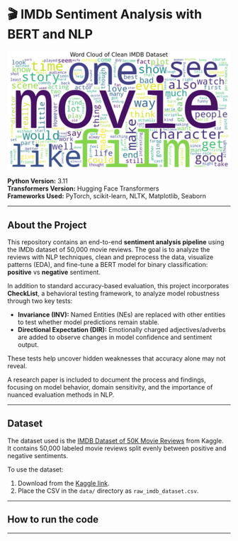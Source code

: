 # 🎬 IMDb Sentiment Analysis with BERT and NLP

![](report/images/wordcloud.png)

**Python Version:** 3.11  
**Transformers Version:** Hugging Face Transformers  
**Frameworks Used:** PyTorch, scikit-learn, NLTK, Matplotlib, Seaborn

---

## About the Project

This repository contains an end-to-end **sentiment analysis pipeline** using the IMDb dataset of 50,000 movie reviews. The goal is to analyze the reviews with NLP techniques, clean and preprocess the data, visualize patterns (EDA), and fine-tune a BERT model for binary classification: **positive** vs **negative** sentiment.

In addition to standard accuracy-based evaluation, this project incorporates **CheckList**, a behavioral testing framework, to analyze model robustness through two key tests:
- **Invariance (INV):** Named Entities (NEs) are replaced with other entities to test whether model predictions remain stable.
- **Directional Expectation (DIR):** Emotionally charged adjectives/adverbs are added to observe changes in model confidence and sentiment output.

These tests help uncover hidden weaknesses that accuracy alone may not reveal.

A research paper is included to document the process and findings, focusing on model behavior, domain sensitivity, and the importance of nuanced evaluation methods in NLP.

---

## Dataset

The dataset used is the [IMDB Dataset of 50K Movie Reviews](https://www.kaggle.com/datasets/lakshmi25npathi/imdb-dataset-of-50k-movie-reviews) from Kaggle.  
It contains 50,000 labeled movie reviews split evenly between positive and negative sentiments.

To use the dataset:
1. Download from the [Kaggle link](https://www.kaggle.com/datasets/lakshmi25npathi/imdb-dataset-of-50k-movie-reviews).
2. Place the CSV in the `data/` directory as `raw_imdb_dataset.csv`.

---

## How to run the code


---


